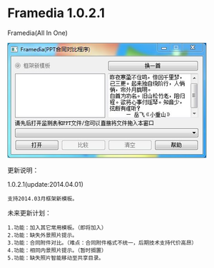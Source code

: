 Framedia 1.0.2.1
====

Framedia(All In One)

<img src="https://raw.githubusercontent.com/HackerX/Framedia/master/Framedia.jpg" alt="" />

更新说明：

1.0.2.1(update:2014.04.01)

    支持2014.03月框架新模板。

未来更新计划：

    1.功能：加入其它常用模板。（即将加入）
    2.功能：缺失外景照片提示。
    3.功能：合同附件对比。（难点：合同附件格式不统一，后期技术支持代价高昂）
    4.功能：相同内景照片提示。（暂时搁置）
    5.功能：缺失照片智能移动至共享目录。

